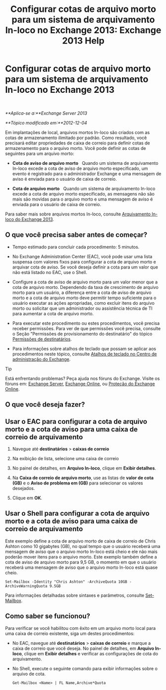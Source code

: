 ﻿---
title: 'Configurar cotas de arquivo morto para um sistema de arquivamento In-loco no Exchange 2013: Exchange 2013 Help'
TOCTitle: Configurar cotas de arquivo morto para um sistema de arquivamento In-loco no Exchange 2013
ms:assetid: f10e77c7-e1d4-415a-bef9-cb3f00e74c34
ms:mtpsurl: https://technet.microsoft.com/pt-br/library/Ee633489(v=EXCHG.150)
ms:contentKeyID: 50556315
ms.date: 05/22/2018
mtps_version: v=EXCHG.150
ms.translationtype: MT
---

# Configurar cotas de arquivo morto para um sistema de arquivamento In-loco no Exchange 2013

 

_**Aplica-se a:**Exchange Server 2013_

_**Tópico modificado em:**2012-12-04_

Em implantações de local, arquivos mortos In-loco são criados com as cotas de armazenamento ilimitado por padrão. Como resultado, você precisará editar propriedades de caixa de correio para definir cotas de armazenamento para o arquivo morto. Você pode definir as cotas de seguintes para um arquivo morto:

  - **Cota de aviso de arquivo morto**   Quando um sistema de arquivamento In-loco excede a cota de aviso de arquivo morto especificado, um evento é registrado para o administrador Exchange e uma mensagem de aviso é enviada para o usuário de caixa de correio.

  - **Cota de arquivo morto**   Quando um sistema de arquivamento In-loco excede a cota de arquivo morto especificado, as mensagens não são mais são movidas para o arquivo morto e uma mensagem de aviso é enviada para o usuário de caixa de correio.

Para saber mais sobre arquivos mortos In-loco, consulte [Arquivamento In-loco do Exchange 2013](in-place-archiving-in-exchange-2013-exchange-2013-help.md).

## O que você precisa saber antes de começar?

  - Tempo estimado para concluir cada procedimento: 5 minutos.

  - No Exchange Administration Center (EAC), você pode usar uma lista suspensa com valores fixos para configurar a cota de arquivo morto e arquivar cota de aviso. Se você deseja definir a cota para um valor que não está listado no EAC, use o Shell.

  - Configure a cota de aviso de arquivo morto para um valor menor que a cota de arquivo morto. Dependendo da taxa de crescimento de arquivo morto para um usuário, a diferença entre a cota de aviso de arquivo morto e a cota de arquivo morto deve permitir tempo suficiente para o usuário executar as ações apropriadas, como excluir itens do arquivo morto ou solicitar que um administrador ou assistência técnica de TI para aumentar a cota de arquivo morto.

  - Para executar este procedimento ou estes procedimentos, você precisa receber permissões. Para ver de que permissões você precisa, consulte o Seção "Permissões de provisionamento do destinatário" do tópico [Permissões de destinatários](recipients-permissions-exchange-2013-help.md).

  - Para informações sobre atalhos de teclado que possam se aplicar aos procedimentos neste tópico, consulte [Atalhos de teclado no Centro de administração do Exchange](keyboard-shortcuts-in-the-exchange-admin-center-exchange-online-protection-help.md).


> [!TIP]
> Está enfrentando problemas? Peça ajuda nos fóruns do Exchange. Visite os fóruns em: <A href="https://go.microsoft.com/fwlink/p/?linkid=60612">Exchange Server</A>, <A href="https://go.microsoft.com/fwlink/p/?linkid=267542">Exchange Online</A>, ou <A href="https://go.microsoft.com/fwlink/p/?linkid=285351">Proteção do Exchange Online</A>.



## O que você deseja fazer?

## Usar o EAC para configurar a cota de arquivo morto e a cota de aviso para uma caixa de correio de arquivamento

1.  Navegue até **destinatários** \> **caixas de correio**

2.  Na exibição de lista, selecione uma caixa de correio

3.  No painel de detalhes, em **Arquivo In-loco**, clique em **Exibir detalhes**.

4.  Na **Caixa de correio de arquivo morto**, use as listas de **valor de cota (GB)** e o **Aviso de problema em (GB)** para selecionar os valores desejados.

5.  Clique em **OK**.

## Usar o Shell para configurar a cota de arquivo morto e a cota de aviso para uma caixa de correio de arquivamento

Este exemplo define a cota de arquivo morto de caixa de correio de Chris Ashton como 10 gigabytes (GB), no qual tempo que o usuário receberá uma mensagem de aviso que o arquivo morto In-loco está cheio e ele não mais poderão mover itens para o arquivo morto. Este exemplo também define a cota de aviso de arquivo morto para 9,5 GB, o momento em que o usuário receberá uma mensagem de aviso que o arquivo morto In-loco está quase cheio.

    Set-Mailbox -Identity "Chris Ashton" -ArchiveQuota 10GB -ArchiveWarningQuota 9.5GB

Para informações detalhadas sobre sintaxes e parâmetros, consulte [Set-Mailbox](https://technet.microsoft.com/pt-br/library/bb123981\(v=exchg.150\)).

## Como saber se funcionou?

Para verificar se você habilitou com êxito em um arquivo morto local para uma caixa de correio existente, siga um destes procedimentos:

  - No EAC, navegue até **destinatários** \> **caixas de correio** e marque a caixa de correio que você deseja. No painel de detalhes, em **Arquivo In-loco**, clique em **Exibir detalhes** e verificar as configurações de cota do arquivamento.

  - No Shell, execute o seguinte comando para exibir informações sobre o arquivo de cota.
    
        Get-Mailbox <Name> | FL Name,Archive*Quota

